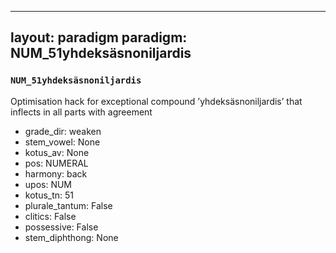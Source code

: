 
---
layout: paradigm
paradigm: NUM_51yhdeksäsnoniljardis
---
### ` NUM_51yhdeksäsnoniljardis `

Optimisation hack for exceptional compound ’yhdeksäsnoniljardis’ that inflects in all parts with agreement
* grade_dir: weaken
* stem_vowel: None
* kotus_av: None
* pos: NUMERAL
* harmony: back
* upos: NUM
* kotus_tn: 51
* plurale_tantum: False
* clitics: False
* possessive: False
* stem_diphthong: None
